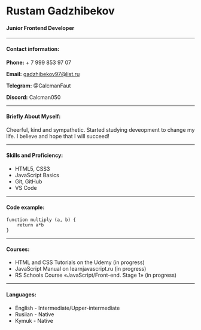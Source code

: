 # Rustam Gadzhibekov
#### Junior Frontend Developer

*****
#### Contact information:

**Phone:** + 7 999 853 97 07

**Email:** gadzhibekov97@list.ru

**Telegram:** @CalcmanFaut

**Discord:** Calcman050

******
#### Briefly About Myself:
Cheerful, kind and sympathetic.
Started studying deveopment to change my life. 
I believe and hope that I will succeed!

*****
#### Skills and Proficiency:
* HTML5, CSS3
* JavaScript Basics
* Git, GitHub
* VS Code

*****
#### Code example:
```
function multiply (a, b) {
    return a*b
}
```
******
#### Courses:
* HTML and CSS Tutorials on the Udemy (in progress)
* JavaScript Manual on learnjavascript.ru (in progress)
* RS Schools Course «JavaScript/Front-end. Stage 1» (in progress)

*****

#### Languages:
* English - Intermediate/Upper-intermediate
* Rusiian - Native
* Kymuk - Native